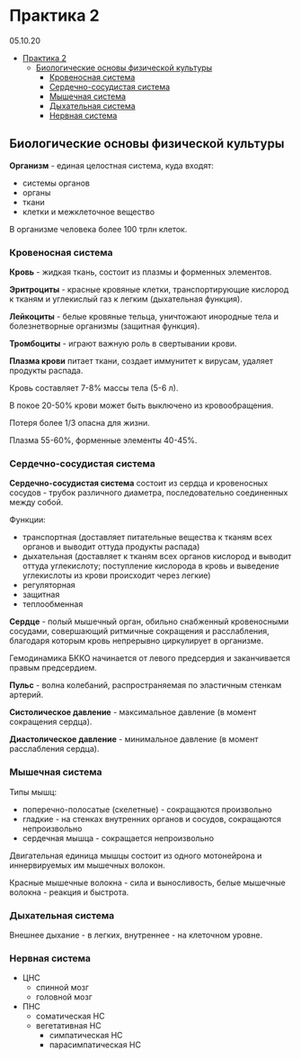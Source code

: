 # Практика 2

05.10.20

- [Практика 2](#практика-2)
  - [Биологические основы физической культуры](#биологические-основы-физической-культуры)
    - [Кровеносная система](#кровеносная-система)
    - [Сердечно-сосудистая система](#сердечно-сосудистая-система)
    - [Мышечная система](#мышечная-система)
    - [Дыхательная система](#дыхательная-система)
    - [Нервная система](#нервная-система)

## Биологические основы физической культуры

**Организм** - единая целостная система, куда входят:

- системы органов
- органы
- ткани
- клетки и межклеточное вещество

В организме человека более 100 трлн клеток.

### Кровеносная система

**Кровь** - жидкая ткань, состоит из плазмы и форменных элементов.

**Эритроциты** - красные кровяные клетки, транспортирующие кислород к тканям и углекислый газ к легким (дыхательная функция).

**Лейкоциты** - белые кровяные тельца, уничтожают инородные тела и болезнетворные организмы (защитная функция).

**Тромбоциты** - играют важную роль в свертывании крови.

**Плазма крови** питает ткани, создает иммунитет к вирусам, удаляет продукты распада.

Кровь составляет 7-8% массы тела (5-6 л).

В покое 20-50% крови может быть выключено из кровообращения.

Потеря более 1/3 опасна для жизни.

Плазма 55-60%, форменные элементы 40-45%.

### Сердечно-сосудистая система

**Сердечно-сосудистая система** состоит из сердца и кровеносных сосудов - трубок различного диаметра, последовательно соединенных между собой.

Функции:

- транспортная (доставляет питательные вещества к тканям всех органов и выводит оттуда продукты распада)
- дыхательная (доставляет к тканям всех органов кислород и выводит оттуда углекислоту; поступление кислорода в кровь и выведение углекислоты из крови происходит через легкие)
- регуляторная
- защитная
- теплообменная

**Сердце** - полый мышечный орган, обильно снабженный кровеносными сосудами, совершающий ритмичные сокращения и расслабления, благодаря которым кровь непрерывно циркулирует в организме.

Гемодинамика БККО начинается от левого предсердия и заканчивается правым предсердием.

**Пульс** - волна колебаний, распространяемая по эластичным стенкам артерий.

**Систолическое давление** - максимальное давление (в момент сокращения сердца).

**Диастолическое давление** - минимальное давление (в момент расслабления сердца).

### Мышечная система

Типы мышц:

- поперечно-полосатые (скелетные) - сокращаются произвольно
- гладкие - на стенках внутренних органов и сосудов, сокращаются непроизвольно
- сердечная мышца - сокращается непроизвольно

Двигательная единица мышцы состоит из одного мотонейрона и иннервируемых им мышечных волокон.

Красные мышечные волокна - сила и выносливость, белые мышечные волокна - реакция и быстрота.

### Дыхательная система

Внешнее дыхание - в легких, внутреннее - на клеточном уровне.

### Нервная система

- ЦНС
  - спинной мозг
  - головной мозг
- ПНС
  - соматическая НС
  - вегетативная НС
    - симпатическая НС
    - парасимпатическая НС
